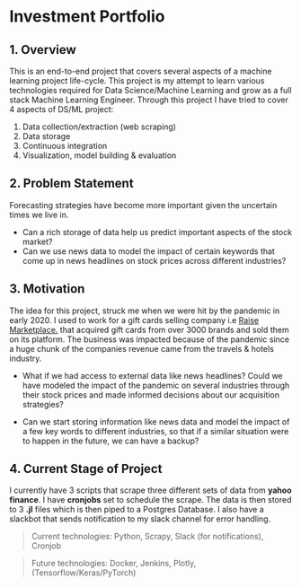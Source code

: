 # Investment Portfolio

## 1. Overview

This is an end-to-end project that covers several aspects of a machine learning project life-cycle. This project is my attempt to learn various technologies required for Data Science/Machine Learning and grow as a full stack Machine Learning Engineer. Through this project I have tried to cover 4 aspects of DS/ML project:

1. Data collection/extraction (web scraping)
2. Data storage
3. Continuous integration
4. Visualization, model building & evaluation

## 2. Problem Statement

Forecasting strategies have become more important given the uncertain times we live in.
- Can a rich storage of data help us predict important aspects of the stock market?
- Can we use news data to model the impact of certain keywords that come up in news headlines on stock prices across different industries?

## 3. Motivation

The idea for this project, struck me when we were hit by the pandemic in early 2020. I used to work for a gift cards selling company i.e [Raise Marketplace.](https://www.raise.com/) that acquired gift cards from over 3000 brands and sold them on its platform. The business was impacted because of the pandemic since a huge chunk of the companies revenue came from the travels & hotels industry.

- What if we had access to external data like news headlines? Could we have modeled the impact of the pandemic on several industries through their stock prices and made informed decisions about our acquisition strategies?

- Can we start storing information like news data and model the impact of a few key words to different industries, so that if a similar situation were to happen in the future, we can have a backup?

## 4. Current Stage of Project

I currently have 3 scripts that scrape three different sets of data from **yahoo finance**. I have **cronjobs** set to schedule the scrape. The data is then stored to 3 **.jl** files which is then piped to a Postgres Database. I also have a slackbot that sends notification to my slack channel for error handling.

> Current technologies: Python, Scrapy, Slack (for notifications), Cronjob

> Future technologies: Docker, Jenkins, Plotly, (Tensorflow/Keras/PyTorch)
